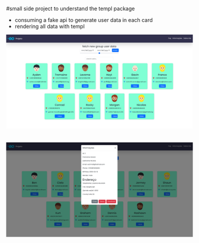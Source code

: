 #small side project to understand the templ package

- consuming a fake api to generate user data in each card
- rendering all data with templ

![main](public/assets/github-images/cards-templ.png)
<br><br><br>
![modal](public/assets/github-images/modal-pic.png)
